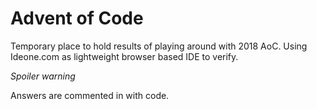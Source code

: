 # Advent of Code
Temporary place to hold results of playing around with 2018 AoC.
Using Ideone.com as lightweight browser based IDE to verify.

_Spoiler warning_

Answers are commented in with code.
